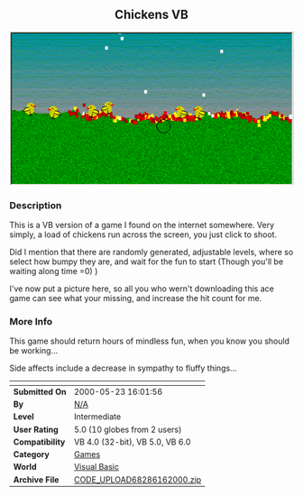 ﻿<div align="center">

## Chickens VB

<img src="PIC2000621721381174.gif">
</div>

### Description

This is a VB version of a game I found on the internet somewhere. Very simply, a load of chickens run across the screen, you just click to shoot.

Did I mention that there are randomly generated, adjustable levels, where so select how bumpy they are, and wait for the fun to start (Though you'll be waiting along time =0) )

I've now put a picture here, so all you who wern't downloading this ace game can see what your missing, and increase the hit count for me.
 
### More Info
 
This game should return hours of mindless fun, when you know you should be working...

Side affects include a decrease in sympathy to fluffy things...


<span>             |<span>
---                |---
**Submitted On**   |2000-05-23 16:01:56
**By**             |[N/A](https://github.com/Planet-Source-Code/PSCIndex/blob/master/ByAuthor/empty.md)
**Level**          |Intermediate
**User Rating**    |5.0 (10 globes from 2 users)
**Compatibility**  |VB 4\.0 \(32\-bit\), VB 5\.0, VB 6\.0
**Category**       |[Games](https://github.com/Planet-Source-Code/PSCIndex/blob/master/ByCategory/games__1-38.md)
**World**          |[Visual Basic](https://github.com/Planet-Source-Code/PSCIndex/blob/master/ByWorld/visual-basic.md)
**Archive File**   |[CODE\_UPLOAD68286162000\.zip](https://github.com/Planet-Source-Code/chickens-vb__1-8974/archive/master.zip)








